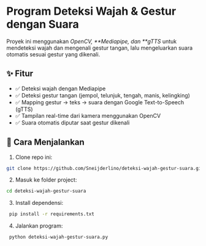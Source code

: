 # Program Deteksi Wajah & Gestur dengan Suara

Proyek ini menggunakan _OpenCV, **Mediapipe, dan **gTTS_ untuk mendeteksi wajah dan mengenali gestur tangan, lalu mengeluarkan suara otomatis sesuai gestur yang dikenali.

## ✨ Fitur

- ✅ Deteksi wajah dengan Mediapipe
- ✅ Deteksi gestur tangan (jempol, telunjuk, tengah, manis, kelingking)
- ✅ Mapping gestur → teks → suara dengan Google Text-to-Speech (gTTS)
- ✅ Tampilan real-time dari kamera menggunakan OpenCV
- ✅ Suara otomatis diputar saat gestur dikenali

## 🚀 Cara Menjalankan

1. Clone repo ini:

```bash
git clone https://github.com/Sneijderlino/deteksi-wajah-gestur-suara.git
```

2. Masuk ke folder project:

```bash
cd deteksi-wajah-gestur-suara
```

3. Install dependensi:

```bash
 pip install -r requirements.txt
```

4.  Jalankan program:

```bash
 python deteksi-wajah-gestur-suara.py
```
